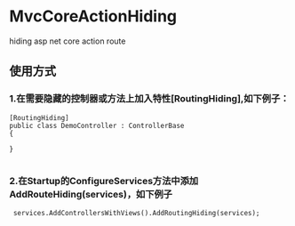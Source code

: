 # MvcCoreActionHiding
hiding asp net core action route

## 使用方式
### 1.在需要隐藏的控制器或方法上加入特性[RoutingHiding],如下例子：
    [RoutingHiding]
    public class DemoController : ControllerBase
    {
    
    }
```

```
### 2.在Startup的ConfigureServices方法中添加AddRouteHiding(services)，如下例子
```
 services.AddControllersWithViews().AddRoutingHiding(services);
```
